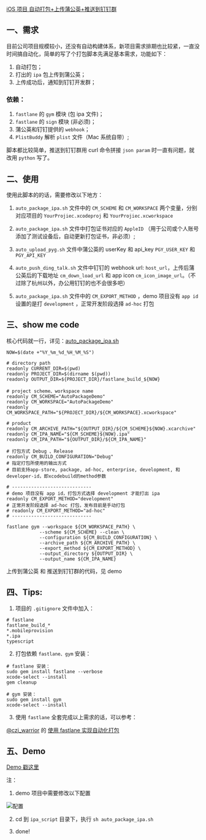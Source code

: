 [iOS 项目 自动打包+上传蒲公英+推送到钉钉群](https://www.jianshu.com/p/ca9496c00dda)

## 一、需求

目前公司项目规模较小，还没有自动构建体系，新项目需求排期也比较紧，一直没时间搞自动化，简单的写了个打包脚本先满足基本需求，功能如下：

1. 自动打包；
2. 打出的 `ipa` 包上传到蒲公英；
3. 上传成功后，通知到钉钉开发群；

### 依赖：

1. `fastlane` 的 `gym` 模块 (包 ipa 文件)；
2. `fastlane` 的 `sign` 模块 (非必须)；
3. 蒲公英和钉钉提供的 `webhook`；
4. `PlistBuddy` 解析 `plist` 文件（Mac 系统自带）;

脚本都比较简单，推送到钉钉群用 curl 命令拼接 `json param` 时一直有问题，就改用 `python` 写了。

## 二、使用

使用此脚本的的话，需要修改以下地方：

1. `auto_package_ipa.sh` 文件中的 `CM_SCHEME` 和 `CM_WORKSPACE` 两个变量，分别对应项目的 `YourProjiec.xcodeproj` 和 `YourProjiec.xcworkspace`

2. `auto_package_ipa.sh` 文件中打包证书对应的 `AppleID` （用于公司或个人账号添加了测试设备后，自动更新打包证书，非必须）;
3. `auto_upload_pyg.sh` 文件中蒲公英的 userKey 和 api_key `PGY_USER_KEY` 和 `PGY_API_KEY`
4. `auto_push_ding_talk.sh` 文件中钉钉的 webhook url: `host_url`，上传后蒲公英后的下载地址 `cm_down_load_url` 和 app icon `cm_icon_image_url`。（不过除了杭州以外，办公用钉钉的也不会很多吧）
5. `auto_package_ipa.sh` 文件中的 `CM_EXPORT_METHOD` ，demo 项目没有 `app id` 设置的是打 `development` ，正常开发阶段选择 `ad-hoc` 打包

## 三、show me code

核心代码就一行，详见：[auto_package_ipa.sh](https://github.com/yehot/iOS-AutoPackage-Demo/blob/master/ipa_script/auto_package_ipa.sh)

```shell
NOW=$(date +"%Y_%m_%d_%H_%M_%S")

# directory path
readonly CURRENT_DIR=$(pwd)
readonly PROJECT_DIR=$(dirname $(pwd))
readonly OUTPUT_DIR=${PROJECT_DIR}/fastlane_build_${NOW}

# project scheme、workspace name
readonly CM_SCHEME="AutoPackageDemo"
readonly CM_WORKSPACE="AutoPackageDemo"
readonly CM_WORKSPACE_PATH="${PROJECT_DIR}/${CM_WORKSPACE}.xcworkspace"

# product
readonly CM_ARCHIVE_PATH="${OUTPUT_DIR}/${CM_SCHEME}${NOW}.xcarchive"
readonly CM_IPA_NAME="${CM_SCHEME}${NOW}.ipa"
readonly CM_IPA_PATH="${OUTPUT_DIR}/${CM_IPA_NAME}"

# 打包方式 Debug 、Release
readonly CM_BUILD_CONFIGURATION="Debug"
# 指定打包所使用的输出方式
# 目前支持app-store, package, ad-hoc, enterprise, development, 和developer-id，即xcodebuild的method参数

# -----------------------------
# demo 项目没有 app id，打包方式选择 development 才能打出 ipa
readonly CM_EXPORT_METHOD="development"
# 正常开发阶段选择 ad-hoc 打包，发布目前是手动打包
# readonly CM_EXPORT_METHOD="ad-hoc"
# -----------------------------

fastlane gym --workspace ${CM_WORKSPACE_PATH} \
            --scheme ${CM_SCHEME} --clean \
            --configuration ${CM_BUILD_CONFIGURATION} \
            --archive_path ${CM_ARCHIVE_PATH} \
            --export_method ${CM_EXPORT_METHOD} \
            --output_directory ${OUTPUT_DIR} \
            --output_name ${CM_IPA_NAME}
```

上传到蒲公英 和 推送到钉钉群的代码，见 demo

## 四、Tips:

1. 项目的 `.gitignore` 文件中加入：

```
# fastlane
fastlane_build_*
*.mobileprovision
*.ipa
typescript
```

2. 打包依赖 `fastlane、gym` 安装：

```shell
# fastlane 安装：
sudo gem install fastlane --verbose
xcode-select --install
gem cleanup

# gym 安装：
sudo gem install gym
xcode-select --install
```

3. 使用 `fastlane` 全套完成以上需求的话，可以参考：

[@czj_warrior](https://www.jianshu.com/p/d247d40e56fc) 的  [使用 fastlane 实现自动化打包](https://mp.weixin.qq.com/s/ByFxXKvsyS1fajES9SLInA)


## 五、Demo

[Demo 戳这里](https://github.com/yehot/iOS-AutoPackage-Demo)

注：

1. demo 项目中需要修改以下配置

![配置](https://upload-images.jianshu.io/upload_images/332029-ba0ec66023df6f46.png?imageMogr2/auto-orient/strip%7CimageView2/2/w/1240)

2. cd 到 `ipa_script` 目录下，执行 `sh auto_package_ipa.sh`

3. done!

